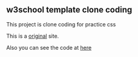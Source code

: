 ## w3school template clone coding

This project is clone coding for practice css

This is a [original](https://www.w3schools.com/w3css/tryw3css_templates_clothing_store.htm#) site.

Also you can see the code at [here](https://www.w3schools.com/w3css/tryit.asp?filename=tryw3css_templates_clothing_store&stacked=h)
